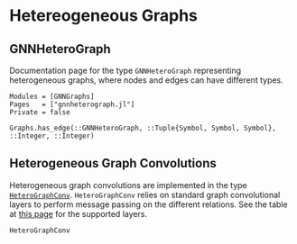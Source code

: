 # Hetereogeneous Graphs


## GNNHeteroGraph
Documentation page for the type `GNNHeteroGraph` representing heterogeneous graphs, where  nodes and edges can have different types.


```@autodocs
Modules = [GNNGraphs]
Pages   = ["gnnheterograph.jl"]
Private = false
```

```@docs
Graphs.has_edge(::GNNHeteroGraph, ::Tuple{Symbol, Symbol, Symbol}, ::Integer, ::Integer)
```

## Heterogeneous Graph Convolutions

Heterogeneous graph convolutions are implemented in the type [`HeteroGraphConv`](@ref).
`HeteroGraphConv` relies on standard graph convolutional layers to perform message passing on the different relations. See the table at [this page](https://carlolucibello.github.io/GraphNeuralNetworks.jl/dev/api/conv/) for the supported layers.

```@docs
HeteroGraphConv
```